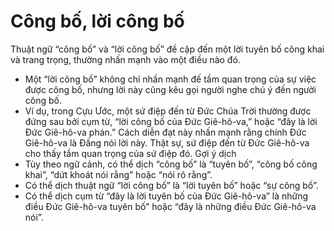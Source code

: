 # Công bố, lời công bố

Thuật ngữ “công bố” và “lời công bố” đề cập đến một lời tuyên bố công khai và trang trọng, thường nhấn mạnh vào một điều nào đó.
- Một “lời công bố” không chỉ nhấn mạnh đế tầm quan trọng của sự việc được công bố, nhưng lời này cũng kêu gọi người nghe chú ý đến người công bố. 
- Ví dụ, trong Cựu Ước, một sứ điệp đến từ Đức Chúa Trời thường được đứng sau bởi cụm từ, “lời công bố của Đức Giê-hô-va,” hoặc “đây là lời Đức Giê-hô-va phán.” Cách diễn đạt này nhấn mạnh rằng chính Đức Giê-hô-va là Đấng nói lời này. Thật sự, sứ điệp đến từ Đức Giê-hô-va cho thấy tầm quan trọng của sứ điệp đó. 
Gợi ý dịch
- Tùy theo ngữ cảnh, có thể dịch “công bố” là “tuyên bố”, “công bố công khai”, “dứt khoát nói rằng” hoặc “nói rõ rằng”.
- Có thể dịch thuật ngữ “lời công bố” là “lời tuyên bố” hoặc “sự công bố”.  
- Có thể dịch cụm từ “đây là lời tuyên bố của Đức Giê-hô-va” là những điều Đức Giê-hô-va tuyên bố” hoặc “đây là những điều Đức Giê-hô-va nói”.

